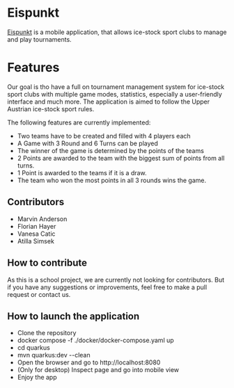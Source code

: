 [//]: # (TODO: Add Logo)

[//]: # (TODO: Add images of Figma design)

# Eispunkt

[Eispunkt](https://github.com/2425-4bhitm-itp/eispunkt)
is a mobile application, that allows ice-stock sport clubs to manage and play tournaments.

# Features

Our goal is tho have a full on tournament management system for ice-stock sport clubs
with multiple game modes, statistics,
especially a user-friendly interface and much more.
The application is aimed to follow the Upper Austrian ice-stock sport rules.

The following features are currently implemented:

- Two teams have to be created and filled with 4 players each
- A Game with 3 Round and 6 Turns can be played
- The winner of the game is determined by the points of the teams
- 2 Points are awarded to the team with the biggest sum of points from all turns.
- 1 Point is awarded to the teams if it is a draw.
- The team who won the most points in all 3 rounds wins the game.

## Contributors

- Marvin Anderson
- Florian Hayer
- Vanesa Catic
- Atilla Simsek

## How to contribute

As this is a school project, we are currently not looking for contributors.
But if you have any suggestions or improvements, feel free to make a pull request or contact us.

## How to launch the application

- Clone the repository
- docker compose -f ./docker/docker-compose.yaml up
- cd quarkus
- mvn quarkus:dev --clean
- Open the browser and go to http://localhost:8080
- (Only for desktop) Inspect page and go into mobile view
- Enjoy the app